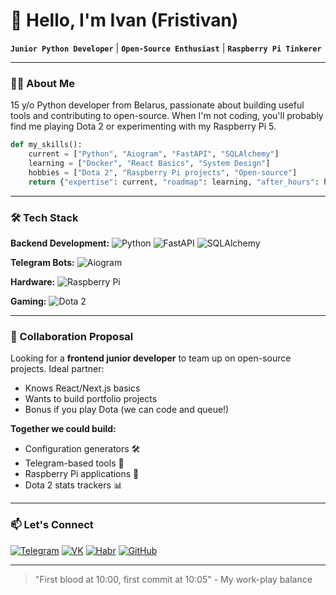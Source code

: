 # 👋 Hello, I'm Ivan (Fristivan)

**`Junior Python Developer`** | **`Open-Source Enthusiast`** | **`Raspberry Pi Tinkerer`**

---

### 🧑‍💻 About Me

15 y/o Python developer from Belarus, passionate about building useful tools and contributing to open-source. When I'm not coding, you'll probably find me playing Dota 2 or experimenting with my Raspberry Pi 5.

```python
def my_skills():
    current = ["Python", "Aiogram", "FastAPI", "SQLAlchemy"]
    learning = ["Docker", "React Basics", "System Design"]
    hobbies = ["Dota 2", "Raspberry Pi projects", "Open-source"]
    return {"expertise": current, "roadmap": learning, "after_hours": hobbies}
```

---

### 🛠️ Tech Stack

**Backend Development:**
![Python](https://img.shields.io/badge/Python-3776AB?style=for-the-badge&logo=python&logoColor=white)
![FastAPI](https://img.shields.io/badge/FastAPI-009688?style=for-the-badge&logo=FastAPI&logoColor=white)
![SQLAlchemy](https://img.shields.io/badge/SQLAlchemy-1C1C1C?style=for-the-badge)

**Telegram Bots:**
![Aiogram](https://img.shields.io/badge/Aiogram-2CA5E0?style=for-the-badge&logo=telegram&logoColor=white)

**Hardware:**
![Raspberry Pi](https://img.shields.io/badge/Raspberry%20Pi-5-A22846?style=for-the-badge&logo=raspberrypi&logoColor=white)

**Gaming:**
![Dota 2](https://img.shields.io/badge/Dota_2-FA8E00?style=for-the-badge&logo=dota2&logoColor=white)

---

### 🤝 Collaboration Proposal

Looking for a **frontend junior developer** to team up on open-source projects. Ideal partner:
- Knows React/Next.js basics
- Wants to build portfolio projects
- Bonus if you play Dota (we can code and queue!)

**Together we could build:**
- Configuration generators 🛠️
- Telegram-based tools 🤖
- Raspberry Pi applications 🍓
- Dota 2 stats trackers 📊

---

### 📫 Let's Connect

[![Telegram](https://img.shields.io/badge/Telegram-@fr1st-2CA5E0?style=for-the-badge&logo=telegram&logoColor=white)](https://t.me/fr1st)
[![VK](https://img.shields.io/badge/VK-Fristivan-0077FF?style=for-the-badge&logo=vk&logoColor=white)](https://vk.com/fristivan)
[![Habr](https://img.shields.io/badge/Habr-Fristivan-65A3BE?style=for-the-badge&logo=habr&logoColor=white)](https://habr.com/ru/users/fristivan)
[![GitHub](https://img.shields.io/badge/GitHub-Fristivan-181717?style=for-the-badge&logo=github&logoColor=white)](https://github.com/Fristivan)

---

> "First blood at 10:00, first commit at 10:05" - My work-play balance
